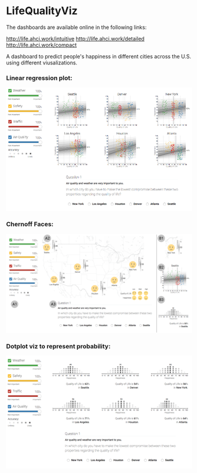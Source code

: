 # LifeQualityViz

The dashboards are available online in the following links:

http://life.ahci.work/intuitive
http://life.ahci.work/detailed
http://life.ahci.work/compact

A dashboard to predict people's happiness in different cities across the U.S. using different viusalizations.

### Linear regression plot:
<img src="public/sc1.png"/>

### Chernoff Faces:
<img src="public/whole_app1.png"/>

### Dotplot viz to represent probability:
<img src="public/sc2.png"/>

